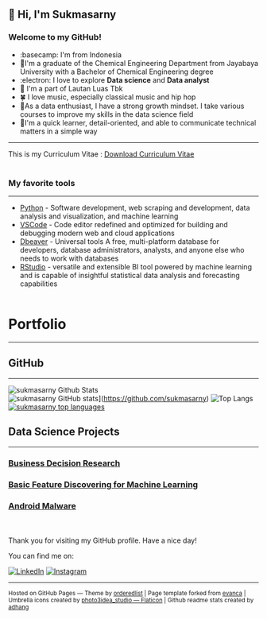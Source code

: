 ## 👋 Hi, I'm Sukmasarny  

### Welcome to my GitHub!
- :basecamp: I'm from Indonesia
- :school:I'm a graduate of the Chemical Engineering Department from Jayabaya University with a Bachelor of Chemical Engineering degree
- :electron: I love to explore **Data science** and **Data analyst**
- :briefcase: I'm a part of Lautan Luas Tbk
- :four_leaf_clover: I love music, especially classical music and hip hop
- :dizzy:As a data enthusiast, I have a strong growth mindset. I take various courses to improve my skills in the data science field
- :dizzy:I'm a quick learner, detail-oriented, and able to communicate technical matters in a simple way

---
This is my Curriculum Vitae : 
[Download Curriculum Vitae](https://github.com/sukmasarny/curriculum-vitae/blob/main/CV.pdf)
<br><br>

### My favorite tools
---

* [Python](https://www.python.org/) - Software development, web scraping and development, data analysis and visualization, and machine learning
* [VSCode](https://code.visualstudio.com/) - Code editor redefined and optimized for building and debugging modern web and cloud applications
* [Dbeaver](https://dbeaver.io/) - Universal tools A free, multi-platform database for developers, database administrators, analysts, and anyone else who needs to work with databases
* [RStudio](https://posit.co/) - versatile and extensible BI tool powered by machine learning and is capable of insightful statistical data analysis and forecasting capabilities
<br><br>


# Portfolio

---
## GitHub
---

![sukmasarny Github Stats](https://github-readme-stats.vercel.app/api?username=sukmasarny&show_icons=true&theme=transparent) <br>
![sukmasarny GitHub stats](https://github-readme-stats.vercel.app/api?username=sukmasarny&show_icons=true&theme=transparent,contribs&title_color=00875A&icon_color=006644&text_color=1B262C&bg_color=F5F7FA)](https://github.com/sukmasarny)
![Top Langs](https://github-readme-stats.vercel.app/api/top-langs/?username=sukmasarny&layout=compact) <br>
[![sukmasarny top languages](https://github-readme-stats.vercel.app/api/top-langs/?username=adhang&layout=compact&title_color=00875A&icon_color=006644&text_color=1B262C&bg_color=F5F7FA&langs_cont=10)](https://github.com/sukmasarny)

## Data Science Projects
---

### [Business Decision Research](https://github.com/sukmasarny/sukmasarny100.github.io/blob/main/Data_Analyst_Project_Business_Decision_Research..ipynb)

### [Basic Feature Discovering for Machine Learning](https://github.com/sukmasarny/sukmasarny100.github.io/blob/main/basic_feature_discovering_for_machine_learning.py)

### [Android Malware](https://github.com/sukmasarny/sukmasarny100.github.io/blob/main/Android_Malware.py)


<br><br>
Thank you for visiting my GitHub profile. Have a nice day!

You can find me on:

[![LinkedIn](https://img.shields.io/badge/linkedin-0077B5?style=for-the-badge&logo=linkedin&logoColor=white&link=https://www.linkedin.com/in/sukma-sarny-934380111/)](https://www.linkedin.com/in/sukma-sarny-934380111/)
[![Instagram](https://img.shields.io/badge/Instagram-E4405F?style=for-the-badge&logo=instagram&logoColor=white&link=https://www.instagram.com/_wht.s_/?igshid=ZDdkNTZiNTM%3D/)](https://www.instagram.com/_wht.s_/?igshid=ZDdkNTZiNTM%3D/)

---
<p>
  <small>
    Hosted on GitHub Pages &mdash; Theme by <a href="https://github.com/orderedlist">orderedlist</a>
    |
    Page template forked from <a href="https://github.com/evanca/quick-portfolio">evanca</a>
    |
    Umbrella icons created by <a href="https://www.flaticon.com/free-icons/umbrella" title="umbrella icons">photo3idea_studio &mdash; Flaticon</a>
    |
    Github readme stats created by <a href="https://github.com/adhang/github-readme-stats">adhang</a>
  </small>
</p>


